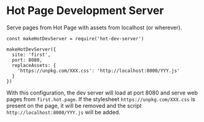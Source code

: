 
# Hot Page Development Server

Serve pages from Hot Page with assets from localhost (or wherever).

```
const makeHotDevServer = require('hot-dev-server')

makeHotDevServer({
  site: 'first',
  port: 8080,
  replaceAssets: {
    'https://unpkg.com/XXX.css': 'http://localhost:8000/YYY.js'
  }
})
```

With this configuration, the dev server will load at port 8080 and serve web
pages from `first.hot.page`. If the stylesheet `https://unpkg.com/XXX.css` is 
present on the page, it will be removed and the script
`http://localhost:8000/YYY.js` will be added.

